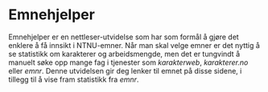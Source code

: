 # Emnehjelper
Emnehjelper er en nettleser-utvidelse som har som formål å gjøre det enklere å få innsikt i NTNU-emner. Når man skal velge emner er det nyttig å se statistikk om karakterer og arbeidsmengde, men det er tungvindt å manuelt søke opp mange fag i tjenester som *karakterweb*, *karakterer.no* eller *emnr*. Denne utvidelsen gir deg lenker til emnet på disse sidene, i tillegg til å vise fram statistikk fra *emnr*. 